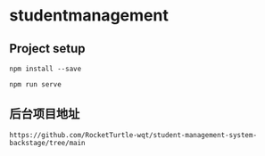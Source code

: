 # studentmanagement

## Project setup
```
npm install --save
```

```
npm run serve
```

## 后台项目地址
```
https://github.com/RocketTurtle-wqt/student-management-system-backstage/tree/main
```
